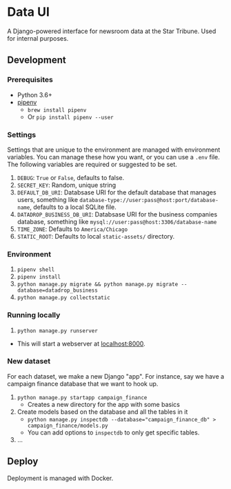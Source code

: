 # Data UI

A Django-powered interface for newsroom data at the Star Tribune. Used for internal purposes.

## Development

### Prerequisites

* Python 3.6+
* [pipenv](https://docs.pipenv.org/)
  * `brew install pipenv`
  * Or `pip install pipenv --user`

### Settings

Settings that are unique to the environment are managed with environment variables. You can manage these how you want, or you can use a `.env` file. The following variables are required or suggested to be set.

1.  `DEBUG`: `True` or `False`, defaults to false.
1.  `SECRET_KEY`: Random, unique string
1.  `DEFAULT_DB_URI`: Databsase URI for the default database that manages users, something like `database-type://user:pass@host:port/database-name`, defaults to a local SQLite file.
1.  `DATADROP_BUSINESS_DB_URI`: Databsase URI for the business companies database, something like `mysql://user:pass@host:3306/database-name`
1.  `TIME_ZONE`: Defaults to `America/Chicago`
1.  `STATIC_ROOT`: Defaults to local `static-assets/` directory.

### Environment

1.  `pipenv shell`
1.  `pipenv install`
1.  `python manage.py migrate && python manage.py migrate --database=datadrop_business`
1.  `python manage.py collectstatic`

### Running locally

1.  `python manage.py runserver`

* This will start a webserver at [localhost:8000](http://127.0.0.1:8000/).

### New dataset

For each dataset, we make a new Django "app". For instance, say we have a campaign finance database that we want to hook up.

1.  `python manage.py startapp campaign_finance`
    * Creates a new directory for the app with some basics
1.  Create models based on the database and all the tables in it
    * `python manage.py inspectdb --database="campaign_finance_db" > campaign_finance/models.py`
    * You can add options to `inspectdb` to only get specific tables.
1.  ...

## Deploy

Deployment is managed with Docker.
